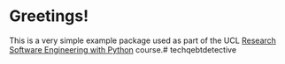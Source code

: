
Greetings!
==========

This is a very simple example package used as part of the UCL
[Research Software Engineering with Python](development.rc.ucl.ac.uk/training/engineering) course.# techqebtdetective
